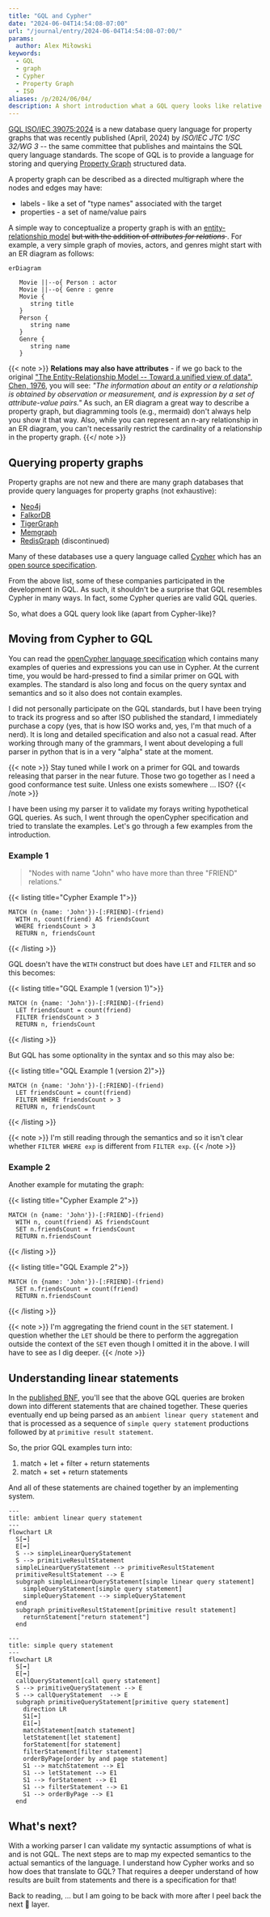 ```yaml
---
title: "GQL and Cypher"
date: "2024-06-04T14:54:08-07:00"
url: "/journal/entry/2024-06-04T14:54:08-07:00/"
params:
  author: Alex Miłowski
keywords:
  - GQL
  - graph
  - Cypher
  - Property Graph
  - ISO
aliases: /p/2024/06/04/
description: A short introduction what a GQL query looks like relative to Cypher
---
```


[GQL ISO/IEC 39075:2024](https://www.iso.org/standard/76120.html) is a new database query language for property graphs that was recently 
published (April, 2024) by *ISO/IEC JTC 1/SC 32/WG 3* -- the same committee that 
publishes and maintains the SQL query language standards. The scope of GQL is to provide a
language for storing and querying [Property Graph](https://en.wikipedia.org/wiki/Property_graphs) structured data.

A property graph can be described as a directed multigraph where the nodes and edges may have:

 * labels - like a set of "type names" associated with the target
 * properties - a set of name/value pairs

A simple way to conceptualize a property graph is with an [entity-relationship model](https://en.wikipedia.org/wiki/Entity–relationship_model)
<s> but with the addition of *attributes for relations* </s>. For example, a very simple graph of movies, actors, and genres might start with
an ER diagram as follows:

```mermaid
erDiagram

   Movie ||--o{ Person : actor
   Movie ||--o{ Genre : genre
   Movie {
      string title
   }
   Person {
      string name
   }
   Genre {
      string name
   }

```

{{< note >}}
**Relations may also have attributes** - if we go back to the original ["The Entity-Relationship Model -- Toward a unified view of data", Chen, 1976](https://dl.acm.org/doi/pdf/10.1145/320434.320440),
you will see: *"The information about an entity or a relationship is obtained by observation or measurement, and is expression by a set of attribute-value pairs."* As such, an ER diagram a great way to describe a property graph, but diagramming tools (e.g., mermaid) don't always help you show it that way. Also, while you can represent an n-ary relationship in an ER diagram, you can't necessarily restrict the cardinality of a relationship in the property graph.
{{</ note >}}

## Querying property graphs

Property graphs are not new and there are many graph databases that provide query languages for property graphs (not exhaustive):

 * [Neo4j](https://neo4j.com)
 * [FalkorDB](https://www.falkordb.com) 
 * [TigerGraph](https://www.tigergraph.com)
 * [Memgraph](https://memgraph.com)
 * [RedisGraph](https://github.com/RedisGraph) (discontinued)

Many of these databases use a query language called [Cypher](https://en.wikipedia.org/wiki/Cypher_(query_language)) which has an [open source specification](https://opencypher.org).

From the above list, some of these companies participated in the development in GQL. As such, it shouldn't be a surprise that GQL resembles Cypher in many ways.
In fact, some Cypher queries are valid GQL queries.

So, what does a GQL query look like (apart from Cypher-like)?

## Moving from Cypher to GQL

You can read the [openCypher language specification](https://s3.amazonaws.com/artifacts.opencypher.org/openCypher9.pdf) which
contains many examples of queries and expressions you can use in Cypher. At the current time, you would be hard-pressed to find a similar
primer on GQL with examples. The standard is also long and focus on the query syntax and semantics and so it also does not contain examples.

I did not personally participate on the GQL standards, but I have been trying to track its progress and so after ISO published the
standard, I immediately purchase a copy (yes, that is how ISO works and, yes, I'm that much of a nerd). It is long and detailed specification and also not a casual read. After
working through many of the grammars, I went about developing a full parser in python that is in a very "alpha" state at the moment. 

{{< note >}}
Stay tuned while I work on a primer for GQL and towards releasing that parser
in the near future. Those two go together as I need a good conformance test suite. Unless one exists somewhere ... ISO?
{{< /note >}}

I have been using my parser it to validate my forays writing hypothetical GQL queries. As such, I went through the openCypher 
specification and tried to translate the examples. Let's go through a few examples from the introduction.

### Example 1

> "Nodes with name "John" who have more than three "FRIEND" relations."


{{< listing title="Cypher Example 1">}}
```cypher
MATCH (n {name: 'John'})-[:FRIEND]-(friend)
  WITH n, count(friend) AS friendsCount
  WHERE friendsCount > 3
  RETURN n, friendsCount
```
{{< /listing >}}

GQL doesn't have the `WITH` construct but does have `LET` and `FILTER` and so this becomes:

{{< listing title="GQL Example 1 (version 1)">}}
```ISOGQL
MATCH (n {name: 'John'})-[:FRIEND]-(friend)
  LET friendsCount = count(friend)
  FILTER friendsCount > 3
  RETURN n, friendsCount
```
{{< /listing >}}

But GQL has some optionality in the syntax and so this may also be:

{{< listing title="GQL Example 1 (version 2)">}}
```ISOGQL
MATCH (n {name: 'John'})-[:FRIEND]-(friend)
  LET friendsCount = count(friend)
  FILTER WHERE friendsCount > 3
  RETURN n, friendsCount
```
{{< /listing >}}

{{< note >}}
I'm still reading through the semantics and so it isn't clear whether `FILTER WHERE exp` is different from `FILTER exp`.
{{< /note >}}

### Example 2

Another example for mutating the graph:

{{< listing title="Cypher Example 2">}}
```Cypher
MATCH (n {name: 'John'})-[:FRIEND]-(friend)
  WITH n, count(friend) AS friendsCount
  SET n.friendsCount = friendsCount
  RETURN n.friendsCount
```
{{< /listing >}}

{{< listing title="GQL Example 2">}}
```ISOGQL
MATCH (n {name: 'John'})-[:FRIEND]-(friend)
  SET n.friendsCount = count(friend)
  RETURN n.friendsCount
```
{{< /listing >}}

{{< note >}}
I'm aggregating the friend count in the `SET` statement. I question whether the `LET` should be there to 
perform the aggregation outside the context of the `SET` even though I omitted it in the above. I will have to see as I dig deeper.
{{< /note >}}


## Understanding linear statements

In the [published BNF](https://standards.iso.org/iso-iec/39075/ed-1/en/ISO_IEC_39075(en).bnf.txt), you'll see that the above GQL queries are broken down into different statements that are chained together. These
queries eventually end up being parsed as an `ambient linear query statement` and that is processed as a sequence of
`simple query statement` productions followed by at `primitive result statement`. 

So, the prior GQL examples turn into:

  1. match + let + filter + return statements
  2. match + set + return statements

And all of these statements are chained together by an implementing system.


```mermaid
---
title: ambient linear query statement
---
flowchart LR
  S[➡]
  E[➡]
  S --> simpleLinearQueryStatement
  S --> primitiveResultStatement
  simpleLinearQueryStatement --> primitiveResultStatement
  primitiveResultStatement --> E
  subgraph simpleLinearQueryStatement[simple linear query statement]
    simpleQueryStatement[simple query statement]
    simpleQueryStatement --> simpleQueryStatement
  end
  subgraph primitiveResultStatement[primitive result statement]
    returnStatement["return statement"]
  end
```

```mermaid
---
title: simple query statement
---
flowchart LR
  S[➡]
  E[➡]
  callQueryStatement[call query statement]
  S --> primitiveQueryStatement --> E
  S --> callQueryStatement  --> E
  subgraph primitiveQueryStatement[primitive query statement]
    direction LR
    S1[➡]
    E1[➡]
    matchStatement[match statement]
    letStatement[let statement]
    forStatement[for statement]
    filterStatement[filter statement]
    orderByPage[order by and page statement]
    S1 --> matchStatement --> E1
    S1 --> letStatement --> E1
    S1 --> forStatement --> E1
    S1 --> filterStatement --> E1
    S1 --> orderByPage --> E1
  end
```

## What's next?

With a working parser I can validate my syntactic assumptions of what is and is not GQL. The next steps are to map my
expected semantics to the actual semantics of the language. I understand how Cypher works and so how does that
translate to GQL? That requires a deeper understand of how results are built from statements and there is a specification for that!

Back to reading, ... but I am going to be back with more after I peel back the next 🧅 layer. 
